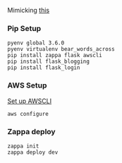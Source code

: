 Mimicking [this](https://serverlessblog.com/)

### Pip Setup

```
pyenv global 3.6.0
pyenv virtualenv bear_words_across
pip install zappa flask awscli
pip install flask_blogging
pip install flask_login
```

### AWS Setup

[Set up AWSCLI](https://docs.aws.amazon.com/cli/latest/userguide/cli-chap-getting-started.html)

```
aws configure
```

### Zappa deploy

```
zappa init
zappa deploy dev
```
